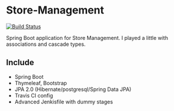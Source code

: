 # Store-Management

[![Build Status](https://travis-ci.org/wkrix/Store-Management.svg?branch=master)](https://travis-ci.org/wkrix/Store-Management)

Spring Boot application for Store Management.
I played a little with associations and cascade types.

Include
-------------------------
* Spring Boot
* Thymeleaf, Bootstrap
* JPA 2.0 (Hibernate/postgresql/Spring Data JPA)
* Travis CI config
* Advanced Jenkisfile with dummy stages
